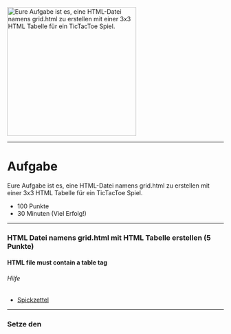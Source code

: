 <img src="https://upload.wikimedia.org/wikipedia/commons/thumb/3/32/Tic_tac_toe.svg/640px-Tic_tac_toe.svg.png" alt="Eure Aufgabe ist es, eine HTML-Datei namens grid.html zu erstellen mit einer 3x3 HTML Tabelle für ein TicTacToe Spiel." width="300"/>

---
# Aufgabe
Eure Aufgabe ist es, eine HTML-Datei namens grid.html zu erstellen mit einer 3x3 HTML Tabelle für ein TicTacToe Spiel.
* 100 Punkte
* 30 Minuten (Viel Erfolg!)

---
### HTML Datei namens grid.html mit HTML Tabelle erstellen (5 Punkte)
#### HTML file must contain a table tag

###### Hilfe
* [Spickzettel](https://www.w3schools.com/tags/tag_table.asp) 


---
### Setze den <title> Tag auf 'Welcome to TicTacToe' (5 Punkte)
#### Set the title tag to 'Welcome to TicTacToe'

### Tabelle mit Tabellenüberschrift erstellen (10 Punkte)
#### Include a table caption titled 'TicTacToe'

### Setze die ID der Tabelle auf 'game' (5 Punkte)
#### Set the table ID to 'game'

###### Hilfe
* [Spickzettel](https://www.w3schools.com/html/html_id.asp) 


---
### HTML Tabelle um 9 Tabellenfelder erweitern (10 Punkte)
#### Create nine cells within the table

### Jeweils pro Tabellenfeld einen <button> hinzufügen (15 Punkte)
#### Place a button in each cell

###### Hilfe
* [Spickzettel](https://www.w3schools.com/tags/tag_button.asp) 


---
### Jeder Button sollte X anzeigen (20 Punkte)
#### Place a button with 'X' in each cell

###### Hilfe
* [Spickzettel](https://www.w3schools.com/tags/tag_button.asp) 


---
### Benennen der IDs jedes Buttons von cell1 bis cell9 (20 Punkte)
#### Assign unique IDs to each button

### Füge außerhalb der Tabelle eine Schaltfläche 'Play' mit der ID 'play' hinzu (10 Punkte)
#### Include a 'Play' button with ID 'play' outside the table

